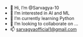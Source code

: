 - 👋 Hi, I’m @Sarvagya-10
- 👀 I’m interested in AI and ML
- 🌱 I’m currently learning Python
- 💞️ I’m looking to collaborate on ...
- 📫 sarvagyaofficial1@gmail.com

<!---
Sarvagya-10/Sarvagya-10 is a ✨ special ✨ repository because its `README.md` (this file) appears on your GitHub profile.
You can click the Preview link to take a look at your changes.
--->
